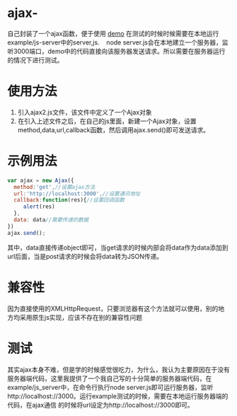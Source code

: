# ajax-
自己封装了一个ajax函数，便于使用
[demo](http://blog.xiaoboma.com/ajax-/)
在测试的时候时候需要在本地运行example/js-server中的server,js.    node server.js会在本地建立一个服务器，监听3000端口，demo中的代码直接向该服务器发送请求。所以需要在服务器运行的情况下进行测试。

# 使用方法
1. 引入ajax2.js文件，该文件中定义了一个Ajax对象
2. 在引入上述文件之后，在自己的js里面，新建一个Ajax对象，设置method,data,url,callback函数，然后调用ajax.send()即可发送请求。

# 示例用法

```js
var ajax = new Ajax({
  method:'get',//设置ajax方法
  url:'http://localhost:3000',//设置通讯地址
  callback:function(res){//设置回调函数
     alert(res)
  },
  data: data//需要传递的数据
})
ajax.send();
```
其中，data直接传递object即可，当get请求的时候内部会将data作为data添加到url后面，当是post请求的时候会将data转为JSON传递。
# 兼容性
因为直接使用的XMLHttpRequest，只要浏览器有这个方法就可以使用，别的地方均采用原生js实现，应该不存在别的兼容性问题

# 测试
其实ajax本身不难，但是学的时候感觉很吃力，为什么，我认为主要原因在于没有服务器端代码，这里我提供了一个我自己写的十分简单的服务器端代码，在
example/js_server中，在命令行执行node server.js即可运行服务器，监听http://localhost://3000。运行example测试的时候，需要在本地运行服务器端的代码，在ajax通信
的时候将url设定为http://localhost://3000即可。
